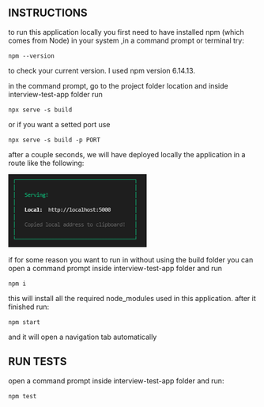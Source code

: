 ## INSTRUCTIONS

to run this application locally you first need to have installed npm (which comes from Node) in your system
,in a command prompt or terminal try:
```
npm --version
```
to check your current version. I used npm version 6.14.13.

in the command prompt, go to the project folder location and inside interview-test-app folder run
```
npx serve -s build
```
or if you want a setted port use
```
npx serve -s build -p PORT
```
after a couple seconds, we will have deployed locally the application in a route like the following:

![Local route](print-launches-2.PNG "Local route")

if for some reason you want to run in without using the build folder you can open a command prompt 
inside interview-test-app folder and run
```
npm i
```
this will install all the required node_modules used in this application.
after it finished run:
```
npm start
```
and it will open a navigation tab automatically

## RUN TESTS

open a command prompt inside interview-test-app folder and run:
```
npm test
```
